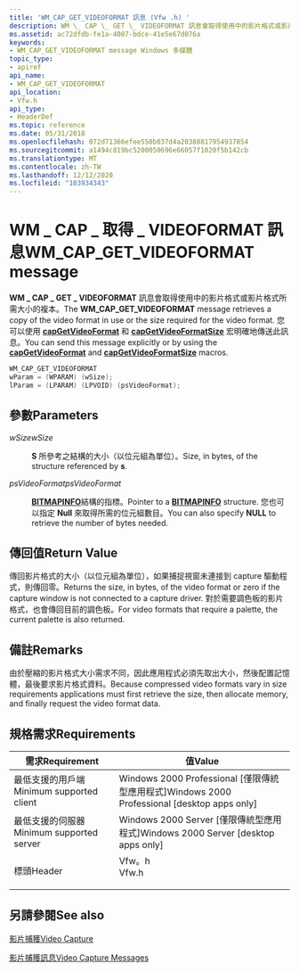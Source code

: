 ```yaml
---
title: 'WM_CAP_GET_VIDEOFORMAT 訊息 (Vfw .h) '
description: WM \_ CAP \_ GET \_ VIDEOFORMAT 訊息會取得使用中的影片格式或影片格式所需大小的複本。 您可以使用 capGetVideoFormat 和 capGetVideoFormatSize 宏明確地傳送此訊息。
ms.assetid: ac72dfdb-fe1a-4007-bdce-41e5e67d076a
keywords:
- WM_CAP_GET_VIDEOFORMAT message Windows 多媒體
topic_type:
- apiref
api_name:
- WM_CAP_GET_VIDEOFORMAT
api_location:
- Vfw.h
api_type:
- HeaderDef
ms.topic: reference
ms.date: 05/31/2018
ms.openlocfilehash: 072d71366efee550b037d4a20388817954937854
ms.sourcegitcommit: a1494c819bc5200050696e66057f1020f5b142cb
ms.translationtype: MT
ms.contentlocale: zh-TW
ms.lasthandoff: 12/12/2020
ms.locfileid: "103934343"
---
```

# <a name="wm_cap_get_videoformat-message"></a><span data-ttu-id="9b11c-105">WM \_ CAP \_ 取得 \_ VIDEOFORMAT 訊息</span><span class="sxs-lookup"><span data-stu-id="9b11c-105">WM\_CAP\_GET\_VIDEOFORMAT message</span></span>

<span data-ttu-id="9b11c-106">**WM \_ CAP \_ GET \_ VIDEOFORMAT** 訊息會取得使用中的影片格式或影片格式所需大小的複本。</span><span class="sxs-lookup"><span data-stu-id="9b11c-106">The **WM\_CAP\_GET\_VIDEOFORMAT** message retrieves a copy of the video format in use or the size required for the video format.</span></span> <span data-ttu-id="9b11c-107">您可以使用 [**capGetVideoFormat**](/windows/desktop/api/Vfw/nf-vfw-capgetvideoformat) 和 [**capGetVideoFormatSize**](/windows/desktop/api/Vfw/nf-vfw-capgetvideoformatsize) 宏明確地傳送此訊息。</span><span class="sxs-lookup"><span data-stu-id="9b11c-107">You can send this message explicitly or by using the [**capGetVideoFormat**](/windows/desktop/api/Vfw/nf-vfw-capgetvideoformat) and [**capGetVideoFormatSize**](/windows/desktop/api/Vfw/nf-vfw-capgetvideoformatsize) macros.</span></span>


```C++
WM_CAP_GET_VIDEOFORMAT 
wParam = (WPARAM) (wSize); 
lParam = (LPARAM) (LPVOID) (psVideoFormat); 
```



## <a name="parameters"></a><span data-ttu-id="9b11c-108">參數</span><span class="sxs-lookup"><span data-stu-id="9b11c-108">Parameters</span></span>

<dl> <dt>

<span data-ttu-id="9b11c-109"><span id="wSize"></span><span id="wsize"></span><span id="WSIZE"></span>*wSize*</span><span class="sxs-lookup"><span data-stu-id="9b11c-109"><span id="wSize"></span><span id="wsize"></span><span id="WSIZE"></span>*wSize*</span></span>
</dt> <dd>

<span data-ttu-id="9b11c-110">**S** 所參考之結構的大小（以位元組為單位）。</span><span class="sxs-lookup"><span data-stu-id="9b11c-110">Size, in bytes, of the structure referenced by **s**.</span></span>

</dd> <dt>

<span data-ttu-id="9b11c-111"><span id="psVideoFormat"></span><span id="psvideoformat"></span><span id="PSVIDEOFORMAT"></span>*psVideoFormat*</span><span class="sxs-lookup"><span data-stu-id="9b11c-111"><span id="psVideoFormat"></span><span id="psvideoformat"></span><span id="PSVIDEOFORMAT"></span>*psVideoFormat*</span></span>
</dt> <dd>

<span data-ttu-id="9b11c-112">[**BITMAPINFO**](/windows/win32/api/wingdi/ns-wingdi-bitmapinfo)結構的指標。</span><span class="sxs-lookup"><span data-stu-id="9b11c-112">Pointer to a [**BITMAPINFO**](/windows/win32/api/wingdi/ns-wingdi-bitmapinfo) structure.</span></span> <span data-ttu-id="9b11c-113">您也可以指定 **Null** 來取得所需的位元組數目。</span><span class="sxs-lookup"><span data-stu-id="9b11c-113">You can also specify **NULL** to retrieve the number of bytes needed.</span></span>

</dd> </dl>

## <a name="return-value"></a><span data-ttu-id="9b11c-114">傳回值</span><span class="sxs-lookup"><span data-stu-id="9b11c-114">Return Value</span></span>

<span data-ttu-id="9b11c-115">傳回影片格式的大小（以位元組為單位），如果捕捉視窗未連接到 capture 驅動程式，則傳回零。</span><span class="sxs-lookup"><span data-stu-id="9b11c-115">Returns the size, in bytes, of the video format or zero if the capture window is not connected to a capture driver.</span></span> <span data-ttu-id="9b11c-116">對於需要調色板的影片格式，也會傳回目前的調色板。</span><span class="sxs-lookup"><span data-stu-id="9b11c-116">For video formats that require a palette, the current palette is also returned.</span></span>

## <a name="remarks"></a><span data-ttu-id="9b11c-117">備註</span><span class="sxs-lookup"><span data-stu-id="9b11c-117">Remarks</span></span>

<span data-ttu-id="9b11c-118">由於壓縮的影片格式大小需求不同，因此應用程式必須先取出大小，然後配置記憶體，最後要求影片格式資料。</span><span class="sxs-lookup"><span data-stu-id="9b11c-118">Because compressed video formats vary in size requirements applications must first retrieve the size, then allocate memory, and finally request the video format data.</span></span>

## <a name="requirements"></a><span data-ttu-id="9b11c-119">規格需求</span><span class="sxs-lookup"><span data-stu-id="9b11c-119">Requirements</span></span>



| <span data-ttu-id="9b11c-120">需求</span><span class="sxs-lookup"><span data-stu-id="9b11c-120">Requirement</span></span> | <span data-ttu-id="9b11c-121">值</span><span class="sxs-lookup"><span data-stu-id="9b11c-121">Value</span></span> |
|-------------------------------------|----------------------------------------------------------------------------------|
| <span data-ttu-id="9b11c-122">最低支援的用戶端</span><span class="sxs-lookup"><span data-stu-id="9b11c-122">Minimum supported client</span></span><br/> | <span data-ttu-id="9b11c-123">Windows 2000 Professional \[僅限傳統型應用程式\]</span><span class="sxs-lookup"><span data-stu-id="9b11c-123">Windows 2000 Professional \[desktop apps only\]</span></span><br/>                       |
| <span data-ttu-id="9b11c-124">最低支援的伺服器</span><span class="sxs-lookup"><span data-stu-id="9b11c-124">Minimum supported server</span></span><br/> | <span data-ttu-id="9b11c-125">Windows 2000 Server \[僅限傳統型應用程式\]</span><span class="sxs-lookup"><span data-stu-id="9b11c-125">Windows 2000 Server \[desktop apps only\]</span></span><br/>                             |
| <span data-ttu-id="9b11c-126">標頭</span><span class="sxs-lookup"><span data-stu-id="9b11c-126">Header</span></span><br/>                   | <dl> <span data-ttu-id="9b11c-127"><dt>Vfw。h</dt></span><span class="sxs-lookup"><span data-stu-id="9b11c-127"><dt>Vfw.h</dt></span></span> </dl> |



## <a name="see-also"></a><span data-ttu-id="9b11c-128">另請參閱</span><span class="sxs-lookup"><span data-stu-id="9b11c-128">See also</span></span>

<dl> <dt>

[<span data-ttu-id="9b11c-129">影片捕獲</span><span class="sxs-lookup"><span data-stu-id="9b11c-129">Video Capture</span></span>](video-capture.md)
</dt> <dt>

[<span data-ttu-id="9b11c-130">影片捕獲訊息</span><span class="sxs-lookup"><span data-stu-id="9b11c-130">Video Capture Messages</span></span>](video-capture-messages.md)
</dt> </dl>

 

